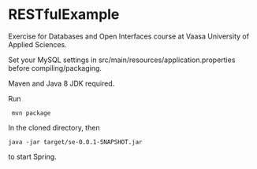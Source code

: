 # RESTfulExample
Exercise for Databases and Open Interfaces course at Vaasa University of Applied Sciences.

Set your MySQL settings in src/main/resources/application.properties before compiling/packaging.

Maven and Java 8 JDK required.

Run
 
     mvn package

In the cloned directory, then

    java -jar target/se-0.0.1-SNAPSHOT.jar

to start Spring.

